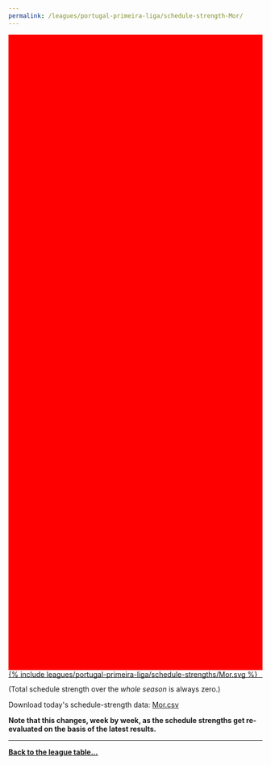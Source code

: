 ```yaml
---
permalink: /leagues/portugal-primeira-liga/schedule-strength-Mor/
---
```


<style>
.svg-wrap {
    background-color:red;
    height:0;
    padding-top:250%; /* 350px/550px */
    position: relative;
}

svg {
    background-color: white;
    height: 100%;
    display:block;
    width: 100%;
    position: absolute;
    top:0;
    left:0;
}
</style>


<div class="svg-wrap">
{% include leagues/portugal-primeira-liga/schedule-strengths/Mor.svg %}
</div>

-----

(Total schedule strength over the *whole season* is always zero.)


Download today's schedule-strength data: [Mor.csv](/assets/leagues/portugal-primeira-liga/2019/schedule-strengths/Mor.csv)

**Note that this changes, week by week, as the schedule strengths get re-evaluated on the
basis of the latest results.**

-----

[**Back to the league table...**](/leagues/portugal-primeira-liga)


